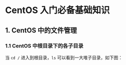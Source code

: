 # CentOS 入门必备基础知识

## 1. CentOS 中的文件管理

### 1.1 CentOS 中根目录下的各子目录

当 `cd /` 进入到根目录，`ls` 可以看到一大堆子目录，如下图：

<!-- https://mp.weixin.qq.com/s/3xaPlGKK0H3lNPRcW-s9CQ -->
